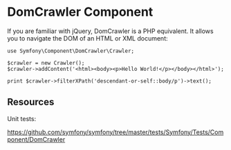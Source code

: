 DomCrawler Component
====================

If you are familiar with jQuery, DomCrawler is a PHP equivalent.
It allows you to navigate the DOM of an HTML or XML document:

```
use Symfony\Component\DomCrawler\Crawler;

$crawler = new Crawler();
$crawler->addContent('<html><body><p>Hello World!</p></body></html>');

print $crawler->filterXPath('descendant-or-self::body/p')->text();
```

Resources
---------

Unit tests:

https://github.com/symfony/symfony/tree/master/tests/Symfony/Tests/Component/DomCrawler
